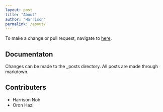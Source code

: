 ```yaml
---
layout: post
title: "About"
author: "Harrison"
permalink: /about/
---
```


To make a change or pull request, navigate to [here](https://github.com/nohharri/tdpba).

## Documentaton

Changes can be made to the _posts directory. All posts are made through markdown.


## Contributers
- Harrison Noh
- Oron Hazi
